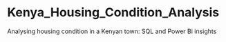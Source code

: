 # Kenya_Housing_Condition_Analysis
Analysing housing condition in a Kenyan town: SQL and Power Bi insights
